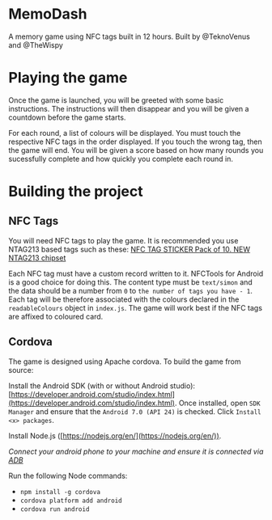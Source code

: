 # MemoDash
A memory game using NFC tags built in 12 hours. Built by @TeknoVenus and @TheWispy

# Playing the game
Once the game is launched, you will be greeted with some basic instructions. The instructions will then disappear and you will be given a countdown before the game starts.

For each round, a list of colours will be displayed. You must touch the respective NFC tags in the order displayed. If you touch the wrong tag, then the game will end. You will be given a score based on how many rounds you sucessfully complete and how quickly you complete each round in.

# Building the project
## NFC Tags
You will need NFC tags to play the game. It is recommended you use NTAG213 based tags such as these: [NFC TAG STICKER Pack of 10. NEW NTAG213 chipset](https://www.amazon.co.uk/STICKER-waterproof-compatible-NFC-enabled-including/dp/B00NG4W3K2/ref=sr_1_cc_5?s=aps&ie=UTF8&qid=1483298112&sr=1-5-catcorr&keywords=nfc+tags)

Each NFC tag must have a custom record written to it. NFCTools for Android is a good choice for doing this. The content type must be `text/simon` and the data should be a number from `0` to `the number of tags you have - 1`. Each tag will be therefore associated with the colours declared in the `readableColours` object in `index.js`. The game will work best if the NFC tags are affixed to coloured card.
## Cordova
The game is designed using Apache cordova. To build the game from source:

Install the Android SDK (with or without Android studio): [https://developer.android.com/studio/index.html](https://developer.android.com/studio/index.html). Once installed, open `SDK Manager` and ensure that the `Android 7.0 (API 24)` is checked. Click `Install <x> packages`.

Install Node.js ([https://nodejs.org/en/](https://nodejs.org/en/)).

*Connect your android phone to your machine and ensure it is connected via [ADB](https://developer.android.com/studio/command-line/adb.html)* 

Run the following Node commands:
* `npm install -g cordova`
* `cordova platform add android`
* `cordova run android`
